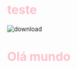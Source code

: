 # teste
![download](https://github.com/user-attachments/assets/3b0d7910-88fd-4e79-a29a-663fb2af473a)
<strong><h1> Olá mundo </h1></strong>

<style>
h1{
    color: pink;
}
</style>
